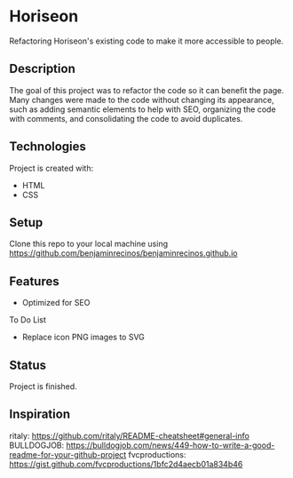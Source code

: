 # Horiseon

Refactoring Horiseon's existing code to make it more accessible to people.

## Description
The goal of this project was to refactor the code so it can benefit the page. Many changes were made to the code without changing its appearance, such as adding semantic elements to help with SEO, organizing the code with comments, and consolidating the code to avoid duplicates. 

## Technologies
Project is created with:

* HTML
* CSS

## Setup
Clone this repo to your local machine using https://github.com/benjaminrecinos/benjaminrecinos.github.io

## Features
* Optimized for SEO

To Do List
* Replace icon PNG images to SVG

## Status
Project is finished. 

## Inspiration
ritaly: https://github.com/ritaly/README-cheatsheet#general-info
BULLDOGJOB: https://bulldogjob.com/news/449-how-to-write-a-good-readme-for-your-github-project
fvcproductions: https://gist.github.com/fvcproductions/1bfc2d4aecb01a834b46